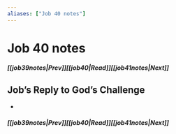 ```yaml
---
aliases: ["Job 40 notes"]
---
```

# Job 40 notes
##### <span class=arrow-left></span>[[job39notes|Prev]]<span class=navigation-separator></span>[[job40|Read]]<span class=navigation-separator></span>[[job41notes|Next]]<span class=arrow-right></span>
## Job’s Reply to God’s Challenge
- 
##### <span class=arrow-left></span>[[job39notes|Prev]]<span class=navigation-separator></span>[[job40|Read]]<span class=navigation-separator></span>[[job41notes|Next]]<span class=arrow-right></span>